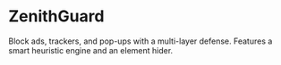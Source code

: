 # ZenithGuard
Block ads, trackers, and pop-ups with a multi-layer defense. Features a smart heuristic engine and an element hider.
